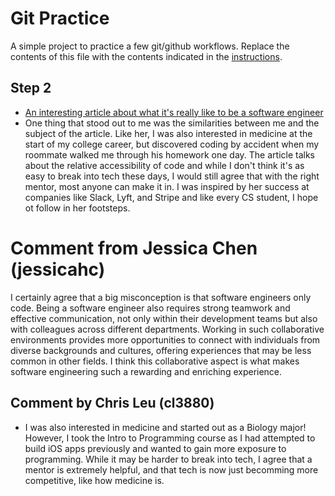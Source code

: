 # Git Practice

A simple project to practice a few git/github workflows. Replace the contents of this file with the contents indicated in the [instructions](./instructions.md).

## Step 2

- [An interesting article about what it's really like to be a software engineer](https://hbr.org/2021/07/career-crush-what-is-it-like-to-be-a-software-engineer)
- One thing that stood out to me was the similarities between me and the subject of the article. Like her, I was also interested in medicine at the start of my college career, but discovered coding by accident when my roommate walked me through his homework one day. The article talks about the relative accessibility of code and while I don't think it's as easy to break into tech these days, I would still agree that with the right mentor, most anyone can make it in. I was inspired by her success at companies like Slack, Lyft, and Stripe and like every CS student, I hope ot follow in her footsteps.

# Comment from Jessica Chen (jessicahc)

I certainly agree that a big misconception is that software engineers only code. Being a software engineer also requires strong teamwork and effective communication, not only within their development teams but also with colleagues across different departments. Working in such collaborative environments provides more opportunities to connect with individuals from diverse backgrounds and cultures, offering experiences that may be less common in other fields. I think this collaborative aspect is what makes software engineering such a rewarding and enriching experience.


## Comment by Chris Leu (cl3880)
- I was also interested in medicine and started out as a Biology major! However, I took the Intro to Programming course as I had attempted to build iOS apps previously and wanted to gain more exposure to programming. While it may be harder to break into tech, I agree that a mentor is extremely helpful, and that tech is now just becomming more competitive, like how medicine is.
